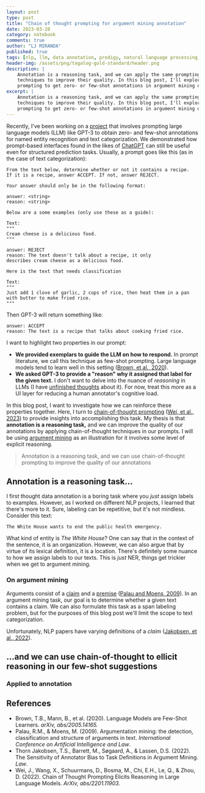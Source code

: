 ```yaml
---
layout: post
type: post
title: "Chain of thought prompting for argument mining annotation"
date: 2023-03-28
category: notebook
comments: true
author: "LJ MIRANDA"
published: true
tags: [nlp, llm, data annotation, prodigy, natural language processing, chatgpt, gpt-j, gpt-3]
header-img: /assets/png/tagalog-gold-standard/header.png
description: |
    Annotation is a reasoning task, and we can apply the same prompting
    techniques to improve their quality. In this blog post, I'll explore how we can use chain-of-thought
    prompting to get zero- or few-shot annotations in argument mining datasets.
excerpt: |
    Annotation is a reasoning task, and we can apply the same prompting
    techniques to improve their quality. In this blog post, I'll explore how we can use chain-of-thought
    prompting to get zero- or few-shot annotations in argument mining datasets.
---
```


<span class="firstcharacter">R</span>ecently, I've been working on a
[project](https://github.com/explosion/prodigy-openai-recipes/) that involves
prompting large language models (LLM) like GPT-3 to obtain zero- and few-shot
annotations for named entity recognition and text categorization. We
demonstrated how prompt-based interfaces found in the likes of
[ChatGPT](https://openai.com/blog/chatgpt/) can still be useful even for
structured prediction tasks. Usually, a prompt goes like this (as in the case of
text categorization):

```
From the text below, determine whether or not it contains a recipe. 
If it is a recipe, answer ACCEPT. If not, answer REJECT.

Your answer should only be in the following format:

answer: <string>
reason: <string>

Below are a some examples (only use these as a guide):

Text:
"""
Cream cheese is a delicious food.
"""

answer: REJECT
reason: The text doesn't talk about a recipe, it only 
describes cream cheese as a delicious food.

Here is the text that needs classification

Text:
"""
Just add 1 clove of garlic, 2 cups of rice, then heat them in a pan
with butter to make fried rice.
"""
```

Then GPT-3 will return something like:

```
answer: ACCEPT
reason: The text is a recipe that talks about cooking fried rice.
```

I want to highlight two properties in our prompt:
- **We provided exemplars to guide the LLM on how to respond.** In prompt
literature, we call this technique as few-shot prompting. Large language models
tend to learn well in this setting ([Brown, et al., 2020](#brown2020fewshot)). 
- **We asked GPT-3 to provide a "reason" why it assigned that label for the
given text.** I don't want to delve into the nuance of *reasoning* in LLMs (I
have [unfinished thoughts](/notebook/2022/12/01/wika-at-kahulugan/) about it).
For now, treat this more as a UI layer for reducing a human annotator's
cognitive load.

In this blog post, I want to investigate how we can reinforce these properties
together. Here, I turn to <u>chain-of-thought prompting</u> ([Wei, et al.,
2023](#wei2023chain)) to provide insights into accomplishing this task. My
thesis is that **annotation is a reasoning task,** and we can improve the
quality of our annotations by applying chain-of-thought techniques in our
prompts. I will be using <u>argument mining</u> as an illustration for it
involves some level of explicit reasoning.  

> Annotation is a reasoning task, and we can use chain-of-thought
> prompting to improve the quality of our annotations 


## Annotation is a reasoning task...

I first thought data annotation is a boring task where you *just* assign labels
to examples. However, as I worked on different NLP projects, I learned that
there's more to it. Sure, labeling can be repetitive, but it's not mindless.
Consider this text:

```
The White House wants to end the public health emergency. 
```

What kind of entity is *The White House*? One can say that in the context of the
sentence, it is an organization. However, we can also argue that by virtue of
its lexical definition, it is a location. There's definitely some nuance to how
we assign labels to our texts. This is *just* NER, things get trickier when we
get to argument mining.

### On argument mining

Arguments consist of a <u>claim</u> and a <u>premise</u> ([Palau and Moens,
2009](#palau2009argument)). In an argument mining task, our goal is to determine
whether a given text contains a claim. We can also formulate this task as a span
labeling problem, but for the purposes of this blog post we'll limit the scope
to text categorization.

<!-- show example? -->

Unfortunately, NLP papers have varying definitions of a *claim* ([Jakobsen, et
al., 2022](jakobsen2022sensitivity)).
<!-- give examples from different papers -->


<!-- 

there are different definitions of a claim
that's why they have different annotation guidelines
can we leverage these guidelines to obtain few-shot annotations from an LLM?

-->



## ...and we can use chain-of-thought to ellicit reasoning in our few-shot suggestions

<!-- give quick background of the paper -->

### Applied to annotation


<!-- this is where you get creative -->





<!--
Chain-of-thought prompting, background info
-->


<!--
Chain-of-thought prompting applied to annotation
-->


<!--
Experiments?
-->


<!-- from few-shot to chain of thought -->

<!--
Few-shot vs. chain of thought (table)
- types of examples


HCI
- annotation disagreement? look for RRL here
- ...

-->

## References

- <a id="brown2020fewshot">Brown, T.B., Mann, B., et al.</a> (2020). Language
Models are Few-Shot Learners.
*arXiv, abs/2005.14165.*
- <a id="palau2009argument">Palau, R.M., & Moens, M.</a> (2009). Argumentation
mining: the detection, classification and structure of arguments in text.
*International Conference on Artificial Intelligence and Law*.
- <a id="jakobsen2022sensitivity">Thorn Jakobsen, T.S., Barrett, M., Søgaard,
A., & Lassen, D.S.</a> (2022). The Sensitivity of Annotator Bias to Task
Definitions in Argument Mining. *Law*.
- <a id="wang2023chain">Wei, J., Wang, X., Schuurmans, D., Bosma, M., Chi, E.H.,
Le, Q., & Zhou, D.</a> (2022). Chain of Thought Prompting Elicits Reasoning in
Large Language Models. *ArXiv, abs/2201.11903.*
